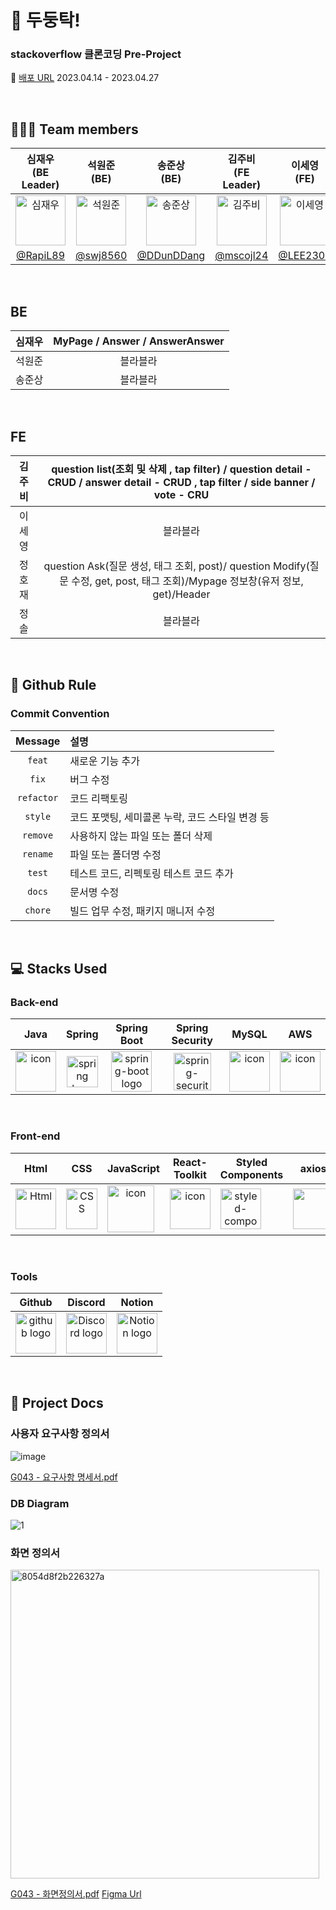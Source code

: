 

# 🥁 두둥탁! 

### stackoverflow 클론코딩 Pre-Project
🔖 [배포 URL](http://ec2-13-125-39-247.ap-northeast-2.compute.amazonaws.com/) 2023.04.14 - 2023.04.27


</br>

## 🧑‍🤝‍🧑 Team members
| 심재우<br>(BE Leader) | 석원준<br>(BE) | 송준상<br>(BE) | 김주비<br>(FE Leader) | 이세영<br>(FE) | 정호재<br>(FE) | 정솔<br>(FE) |
|:--------:| :--------: | :--------: | :--------: | :--------: | :--------: |  :--------: |
| <img src="https://i.imgur.com/2W7hWws.png" alt="심재우" width="80" height="80">| <img src="https://i.imgur.com/VxPdMLO.png" alt="석원준" width="80" height="80"> | <img src="https://i.imgur.com/LniOIND.jpg" alt="송준상" width="80" height="80"> | <img src="https://i.imgur.com/1XuB3kW.png" alt="김주비" width="80" height="80"> | <img src="https://i.imgur.com/Ecsz5WA.png" alt="이세영" width="80" height="80"> | <img src="https://i.imgur.com/PCrM3bM.png" alt="정호재" width="80" height="80"> |<img src="https://i.imgur.com/FHz0HxW.png" alt="정솔" width="80" height="80"> |
|[@RapiL89](https://github.com/RapiL89) | [@swj8560](https://github.com/swj8560) | [@DDunDDang](https://github.com/DDunDDang) | [@mscojl24](https://github.com/mscojl24) | [@LEE2302](https://github.com/LEE2302) | [@JHJFE](https://github.com/JHJFE) | [@lyssoi](https://github.com/lyssoi) |


</br>

## BE

| 심재우 | MyPage / Answer / AnswerAnswer |
|:--------:| :--------: |
| 석원준 | 블라블라 |
| 송준상 | 블라블라 |

</br>

## FE

| 김주비 | question list(조회 및 삭제 , tap filter) / question detail - CRUD / answer detail - CRUD , tap filter / side banner / vote - CRU |
|:--------:| :--------: |
| 이세영 | 블라블라 |
| 정호재 |question Ask(질문 생성, 태그 조회, post)/ question Modify(질문 수정, get, post, 태그 조회)/Mypage 정보창(유저 정보, get)/Header|
| 정솔 | 블라블라 |

</br>


## 🔗 Github Rule

### Commit Convention

|  Message   | 설명                                                  |
| :--------: | :---------------------------------------------------- |
| `feat` | 새로운 기능 추가 |
| `fix` | 버그 수정 |
| `refactor` | 코드 리팩토링 |
| `style` | 코드 포맷팅, 세미콜론 누락, 코드 스타일 변경 등 |
| `remove` | 사용하지 않는 파일 또는 폴더 삭제 |
| `rename` | 파일 또는 폴더명 수정 |
| `test` | 테스트 코드, 리펙토링 테스트 코드 추가 |
| `docs` | 문서명 수정 |
| `chore` | 빌드 업무 수정, 패키지 매니저 수정 |


</br>

## 💻 Stacks Used
### Back-end
|   Java   |   Spring   |   Spring Boot   |   Spring Security   |   MySQL   |   AWS   |
| :----------------------------------------------------------: | :----------------------------------------------------------: | :----------------------------------------------------------: | :----------------------------------------------------------: | :----------------------------------------------------------: | :----------------------------------------------------------: |
| <div style="display: flex; align-items: flex-start;"><img src="https://techstack-generator.vercel.app/java-icon.svg" alt="icon" width="65" height="65" /></div> | <img alt="spring logo" src="https://www.vectorlogo.zone/logos/springio/springio-icon.svg" height="50" width="50" > | <img alt="spring-boot logo" src="https://t1.daumcdn.net/cfile/tistory/27034D4F58E660F616" width="65" height="65" > |  <img alt="spring-security logo" width="60px" src="https://camo.githubusercontent.com/923e99a57f8a456fdade5f65b35ada254be277612ddc991afb702d8dfd880d4f/68747470733a2f2f63646e2e73696d706c6569636f6e732e6f72672f737072696e677365637572697479" width="85" height=auto > | <div style="display: flex; align-items: flex-start;"><img src="https://techstack-generator.vercel.app/mysql-icon.svg" alt="icon" width="65" height="65" /></div> | <div style="display: flex; align-items: flex-start;"><img src="https://techstack-generator.vercel.app/aws-icon.svg" alt="icon" width="65" height="65" /></div> |

</br>

### Front-end
|     Html     |     CSS     |     JavaScript     |     React-Toolkit     |     Styled<br>Components     |     axios     |      esLint     |     Figma     |     React<br>Router     |
| :----------------------------------------------------------: | :----------------------------------------------------------: | :----------------------------------------------------------: | :----------------------------------------------------------: | :----------------------------------------------------------: | :----------------------------------------------------------: | :----------------------------------------------------------: | :----------------------------------------------------------: | :----------------------------------------------------------: |
| <img alt="Html" src ="https://upload.wikimedia.org/wikipedia/commons/thumb/6/61/HTML5_logo_and_wordmark.svg/440px-HTML5_logo_and_wordmark.svg.png" width="65" height="65" /> | <div style="display: flex; align-items: flex-start;"><img src="https://user-images.githubusercontent.com/111227745/210204643-4c3d065c-59ec-481d-ac13-cea795730835.png" alt="CSS" width="50" height="65" /></div> | <div style="display: flex; align-items: flex-start;"><img src="https://techstack-generator.vercel.app/js-icon.svg" alt="icon" width="75" height="75" /></div> | <div style="display: flex; align-items: flex-start;"><img src="https://techstack-generator.vercel.app/react-icon.svg" alt="icon" width="65" height="65" /></div> | <div style="display: flex; align-items: flex-start;"><img src="https://styled-components.com/logo.png" alt="styled-components icon" width="65" height="65" /></div> | <div style="display: flex; align-items: flex-start;"><img src="https://axios-http.com/assets/logo.svg" width="65" height="65"/></div> | <div style="display: flex; align-items: flex-start;"><img src="https://user-images.githubusercontent.com/81786662/210204062-cb572e61-2027-4a9b-a52c-0eac83bcf703.jpeg" width="100" height="65"/></div> | <div style="display: flex; align-items: flex-start;"><img src="https://www.vectorlogo.zone/logos/figma/figma-icon.svg" width="100" height="65"/></div> | <div style="display: flex; align-items: flex-start;"><img src="https://reactrouter.com/_brand/react-router-stacked-color.svg" width="100" height="65"/></div> |

</br>

### Tools
| Github | Discord | Notion | 
| :--------: | :--------: | :------: |
| <img alt="github logo" src="https://techstack-generator.vercel.app/github-icon.svg" width="65" height="65"> | <img alt="Discord logo" src="https://assets-global.website-files.com/6257adef93867e50d84d30e2/62595384e89d1d54d704ece7_3437c10597c1526c3dbd98c737c2bcae.svg" height="65" width="65"> | <img alt="Notion logo" src="https://www.notion.so/cdn-cgi/image/format=auto,width=640,quality=100/front-static/shared/icons/notion-app-icon-3d.png" height="65" width="65"> |

</br>

## 🔖 Project Docs

### 사용자 요구사항 정의서

![image](https://user-images.githubusercontent.com/119921683/234832126-ef30ebd8-cbf6-4fb8-ad36-a9644c8f753d.png)

[G043 - 요구사항 명세서.pdf](https://github.com/codestates-seb/seb43_pre_032/files/11341763/G043.-.2F.2F.-.pdf)

### DB Diagram
![1](https://user-images.githubusercontent.com/119921683/234817303-f3ad427e-1033-45c8-b305-e384ea4b07b7.png)

### 화면 정의서

<img width="494" alt="8054d8f2b226327a" src="https://user-images.githubusercontent.com/119921683/234822684-2447d8f6-747f-4e86-990b-26fab208cddc.png">

[G043 - 화면정의서.pdf](https://github.com/codestates-seb/seb43_pre_032/files/11341899/G043.-.2F.2F.-.pdf)
[Figma Url](http://figma.com/file/6Rpo1TChF74rUwzyAEfxDQ/Stackoverflow-wireframe?node-id=0-1&t=1TEbmcQJrwdnn1hJ-0)


</br>

                                        
                                        
